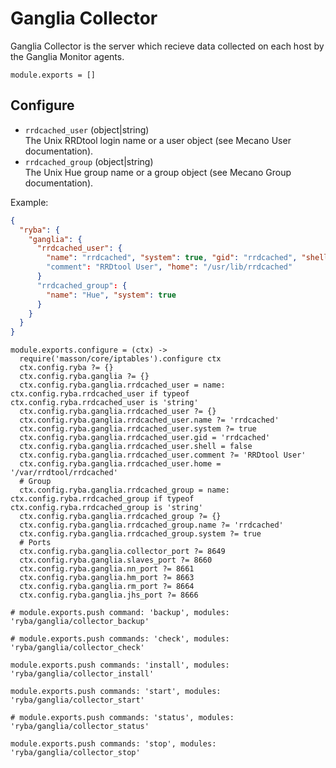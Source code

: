 
# Ganglia Collector

Ganglia Collector is the server which recieve data collected on each 
host by the Ganglia Monitor agents.

    module.exports = []

## Configure

*   `rrdcached_user` (object|string)   
    The Unix RRDtool login name or a user object (see Mecano User documentation).   
*   `rrdcached_group` (object|string)   
    The Unix Hue group name or a group object (see Mecano Group documentation).   

Example:

```json
{
  "ryba": {
    "ganglia": {
      "rrdcached_user": {
        "name": "rrdcached", "system": true, "gid": "rrdcached", "shell": false
        "comment": "RRDtool User", "home": "/usr/lib/rrdcached"
      }
      "rrdcached_group": {
        "name": "Hue", "system": true
      }
    }
  }
}
```

    module.exports.configure = (ctx) ->
      require('masson/core/iptables').configure ctx
      ctx.config.ryba ?= {}
      ctx.config.ryba.ganglia ?= {}
      ctx.config.ryba.ganglia.rrdcached_user = name: ctx.config.ryba.rrdcached_user if typeof ctx.config.ryba.rrdcached_user is 'string'
      ctx.config.ryba.ganglia.rrdcached_user ?= {}
      ctx.config.ryba.ganglia.rrdcached_user.name ?= 'rrdcached'
      ctx.config.ryba.ganglia.rrdcached_user.system ?= true
      ctx.config.ryba.ganglia.rrdcached_user.gid = 'rrdcached'
      ctx.config.ryba.ganglia.rrdcached_user.shell = false
      ctx.config.ryba.ganglia.rrdcached_user.comment ?= 'RRDtool User'
      ctx.config.ryba.ganglia.rrdcached_user.home = '/var/rrdtool/rrdcached'
      # Group
      ctx.config.ryba.ganglia.rrdcached_group = name: ctx.config.ryba.rrdcached_group if typeof ctx.config.ryba.rrdcached_group is 'string'
      ctx.config.ryba.ganglia.rrdcached_group ?= {}
      ctx.config.ryba.ganglia.rrdcached_group.name ?= 'rrdcached'
      ctx.config.ryba.ganglia.rrdcached_group.system ?= true
      # Ports
      ctx.config.ryba.ganglia.collector_port ?= 8649
      ctx.config.ryba.ganglia.slaves_port ?= 8660
      ctx.config.ryba.ganglia.nn_port ?= 8661
      ctx.config.ryba.ganglia.hm_port ?= 8663
      ctx.config.ryba.ganglia.rm_port ?= 8664
      ctx.config.ryba.ganglia.jhs_port ?= 8666

    # module.exports.push command: 'backup', modules: 'ryba/ganglia/collector_backup'

    # module.exports.push commands: 'check', modules: 'ryba/ganglia/collector_check'

    module.exports.push commands: 'install', modules: 'ryba/ganglia/collector_install'

    module.exports.push commands: 'start', modules: 'ryba/ganglia/collector_start'

    # module.exports.push commands: 'status', modules: 'ryba/ganglia/collector_status'

    module.exports.push commands: 'stop', modules: 'ryba/ganglia/collector_stop'




